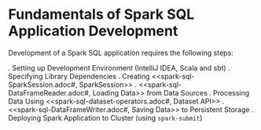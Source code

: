 # Fundamentals of Spark SQL Application Development

Development of a Spark SQL application requires the following steps:

. Setting up Development Environment (IntelliJ IDEA, Scala and sbt)
. Specifying Library Dependencies
. Creating <<spark-sql-SparkSession.adoc#, SparkSession>>
. <<spark-sql-DataFrameReader.adoc#, Loading Data>> from Data Sources
. Processing Data Using <<spark-sql-dataset-operators.adoc#, Dataset API>>
. <<spark-sql-DataFrameWriter.adoc#, Saving Data>> to Persistent Storage
. Deploying Spark Application to Cluster (using `spark-submit`)

